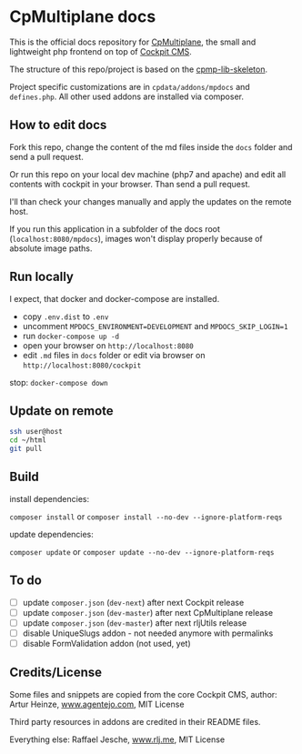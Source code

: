 # CpMultiplane docs

This is the official docs repository for [CpMultiplane][2], the small and lightweight php frontend on top of [Cockpit CMS][1].

The structure of this repo/project is based on the [cpmp-lib-skeleton][3].

Project specific customizations are in `cpdata/addons/mpdocs` and `defines.php`. All other used addons are installed via composer.

## How to edit docs

Fork this repo, change the content of the md files inside the `docs` folder and send a pull request.

Or run this repo on your local dev machine (php7 and apache) and edit all contents with cockpit in your browser. Than send a pull request.

I'll than check your changes manually and apply the updates on the remote host.

If you run this application in a subfolder of the docs root (`localhost:8080/mpdocs`), images won't display properly because of absolute image paths.

## Run locally

I expect, that docker and docker-compose are installed.

* copy `.env.dist` to `.env`
* uncomment `MPDOCS_ENVIRONMENT=DEVELOPMENT` and `MPDOCS_SKIP_LOGIN=1`
* run `docker-compose up -d`
* open your browser on `http://localhost:8080`
* edit `.md` files in `docs` folder or edit via browser on `http://localhost:8080/cockpit`

stop: `docker-compose down`

## Update on remote

```bash
ssh user@host
cd ~/html
git pull
```

## Build

install dependencies:

`composer install` or `composer install --no-dev --ignore-platform-reqs`

update dependencies:

`composer update` or `composer update --no-dev --ignore-platform-reqs`

## To do

* [ ] update `composer.json` (`dev-next`) after next Cockpit release
* [ ] update `composer.json` (`dev-master`) after next CpMultiplane release
* [ ] update `composer.json` (`dev-master`) after next rljUtils release
* [ ] disable UniqueSlugs addon - not needed anymore with permalinks
* [ ] disable FormValidation addon (not used, yet)

## Credits/License

Some files and snippets are copied from the core Cockpit CMS, author: Artur Heinze, www.agentejo.com, MIT License

Third party resources in addons are credited in their README files.

Everything else: Raffael Jesche, www.rlj.me, MIT License

[1]: https://github.com/agentejo/cockpit/
[2]: https://github.com/raffaelj/CpMultiplane
[3]: https://github.com/raffaelj/cpmp-lib-skeleton
